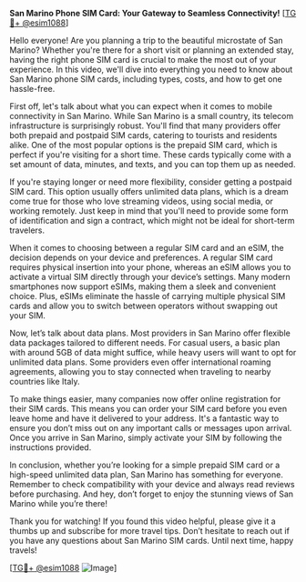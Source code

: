**San Marino Phone SIM Card: Your Gateway to Seamless Connectivity!** [[TG💪+ @esim1088](https://t.me/s/esim1088)]

Hello everyone! Are you planning a trip to the beautiful microstate of San Marino? Whether you're there for a short visit or planning an extended stay, having the right phone SIM card is crucial to make the most out of your experience. In this video, we'll dive into everything you need to know about San Marino phone SIM cards, including types, costs, and how to get one hassle-free.

First off, let's talk about what you can expect when it comes to mobile connectivity in San Marino. While San Marino is a small country, its telecom infrastructure is surprisingly robust. You'll find that many providers offer both prepaid and postpaid SIM cards, catering to tourists and residents alike. One of the most popular options is the prepaid SIM card, which is perfect if you're visiting for a short time. These cards typically come with a set amount of data, minutes, and texts, and you can top them up as needed. 

If you're staying longer or need more flexibility, consider getting a postpaid SIM card. This option usually offers unlimited data plans, which is a dream come true for those who love streaming videos, using social media, or working remotely. Just keep in mind that you'll need to provide some form of identification and sign a contract, which might not be ideal for short-term travelers.

When it comes to choosing between a regular SIM card and an eSIM, the decision depends on your device and preferences. A regular SIM card requires physical insertion into your phone, whereas an eSIM allows you to activate a virtual SIM directly through your device’s settings. Many modern smartphones now support eSIMs, making them a sleek and convenient choice. Plus, eSIMs eliminate the hassle of carrying multiple physical SIM cards and allow you to switch between operators without swapping out your SIM.

Now, let’s talk about data plans. Most providers in San Marino offer flexible data packages tailored to different needs. For casual users, a basic plan with around 5GB of data might suffice, while heavy users will want to opt for unlimited data plans. Some providers even offer international roaming agreements, allowing you to stay connected when traveling to nearby countries like Italy.

To make things easier, many companies now offer online registration for their SIM cards. This means you can order your SIM card before you even leave home and have it delivered to your address. It's a fantastic way to ensure you don’t miss out on any important calls or messages upon arrival. Once you arrive in San Marino, simply activate your SIM by following the instructions provided.

In conclusion, whether you’re looking for a simple prepaid SIM card or a high-speed unlimited data plan, San Marino has something for everyone. Remember to check compatibility with your device and always read reviews before purchasing. And hey, don’t forget to enjoy the stunning views of San Marino while you’re there!

Thank you for watching! If you found this video helpful, please give it a thumbs up and subscribe for more travel tips. Don’t hesitate to reach out if you have any questions about San Marino SIM cards. Until next time, happy travels! 

[[TG💪+ @esim1088](https://t.me/s/esim1088) ![Image](https://i.postimg.cc/Y0z9fWf4/image.png)]